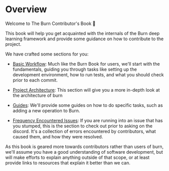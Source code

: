 # Overview

Welcome to The Burn Contributor's Book 👋

This book will help you get acquainted with the internals of the Burn deep learning framework and provide some guidance on how to contribute to the project.

 We have crafted some sections for you:

- [Basic Workflow](./basic-workflow): Much like the Burn Book for users, we'll start with the fundamentals, guiding you through tasks like setting up the development environment, how to run tests, and what you should check prior to each commit.
  
- [Project Architecture](./project-architecture): This section will give you a more in-depth look at the architecture of burn

- [Guides](./guides): We'll provide some guides on how to do specific tasks, such as adding a new operation to Burn.

- [Frequency Encountered Issues](./frequently-encountered-issues.md): If you are running into an issue that has you stumped, this is the section to check out prior to asking on the discord. It's a collection of errors encountered by contributors, what caused them, and how they were resolved.

As this book is geared more towards contributors rather than users of burn, we'll assume you have a good understanding of software development, but will make efforts to explain anything outside of that scope, or at least provide links to resources that explain it better than we can.
